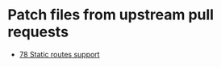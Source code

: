 Patch files from upstream pull requests
==========================================


* [78 Static routes support](https://github.com/ipxe/ipxe/pull/78)